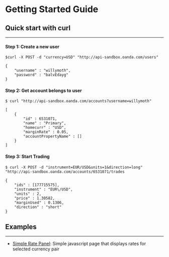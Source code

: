 # Getting Started Guide

## Quick start with curl
---

#### Step 1: Create a new user
	$curl -X POST -d "currency=USD" "http://api-sandbox.oanda.com/users"

	{
    	"username" : "willymoth",
    	"password" : "balvEdayg"
	}
#### Step 2: Get account belongs to user
	$ curl "http://api-sandbox.oanda.com/accounts?username=willymoth"

	[
    	{
        	"id" : 6531071,
        	"name" : "Primary",
        	"homecurr" : "USD",
        	"marginRate" : 0.05,
        	"accountPropertyName" : []
    	}
	]

#### Step 3: Start Trading
	$ curl -X POST -d "instrument=EUR/USD&units=1&direction=long" "http://api-sandbox.oanda.com/accounts/6531071/trades

	{
    	"ids" : [177715575],
    	"instrument" : "EUR\/USD",
    	"units" : 2,
    	"price" : 1.30582,
    	"marginUsed" : 0.1306,
    	"direction" : "short"
	}

## Examples
-----

* [Simple Rate Panel](): Simple javascript page that displays rates for selected currency pair